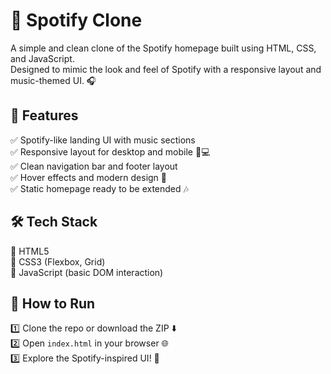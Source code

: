 # 🎵 Spotify Clone

A simple and clean clone of the Spotify homepage built using HTML, CSS, and JavaScript.  
Designed to mimic the look and feel of Spotify with a responsive layout and music-themed UI. 🎧

## 🌟 Features

✅ Spotify-like landing UI with music sections  
✅ Responsive layout for desktop and mobile 📱💻  
✅ Clean navigation bar and footer layout  
✅ Hover effects and modern design 🎨  
✅ Static homepage ready to be extended 🎶

## 🛠️ Tech Stack

🔹 HTML5  
🔹 CSS3 (Flexbox, Grid)  
🔹 JavaScript (basic DOM interaction)

## 🚀 How to Run

1️⃣ Clone the repo or download the ZIP ⬇️  
2️⃣ Open `index.html` in your browser 🌐  
3️⃣ Explore the Spotify-inspired UI! 🎵
